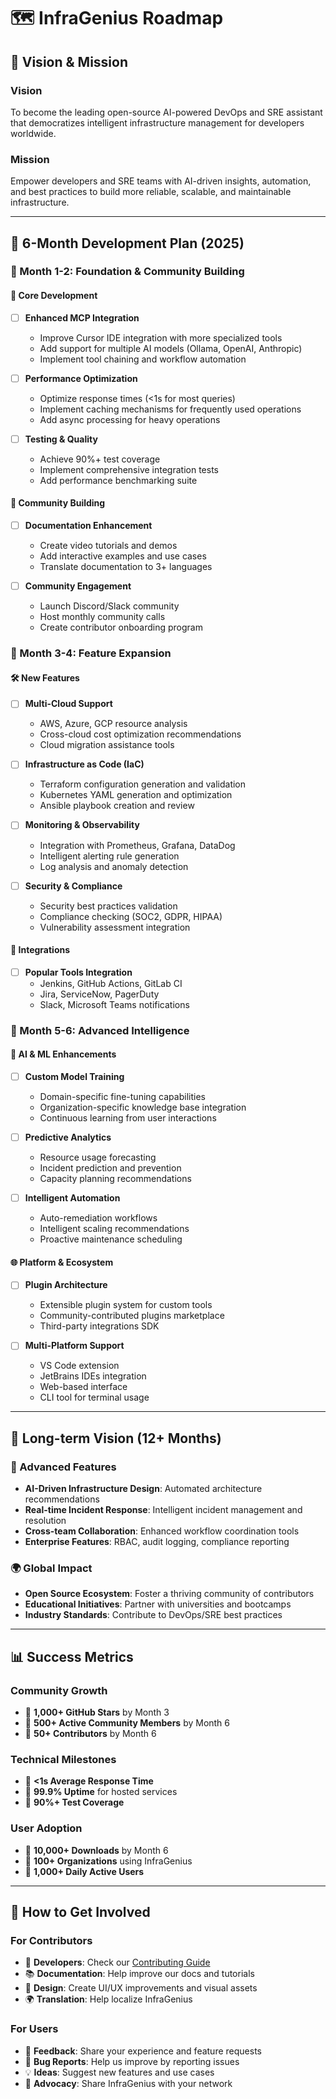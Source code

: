 # 🗺️ InfraGenius Roadmap

## 🎯 Vision & Mission

### **Vision**
To become the leading open-source AI-powered DevOps and SRE assistant that democratizes intelligent infrastructure management for developers worldwide.

### **Mission**
Empower developers and SRE teams with AI-driven insights, automation, and best practices to build more reliable, scalable, and maintainable infrastructure.

---

## 🚀 6-Month Development Plan (2025)

### **📅 Month 1-2: Foundation & Community Building**

#### **🔧 Core Development**
- [ ] **Enhanced MCP Integration**
  - Improve Cursor IDE integration with more specialized tools
  - Add support for multiple AI models (Ollama, OpenAI, Anthropic)
  - Implement tool chaining and workflow automation

- [ ] **Performance Optimization**
  - Optimize response times (<1s for most queries)
  - Implement caching mechanisms for frequently used operations
  - Add async processing for heavy operations

- [ ] **Testing & Quality**
  - Achieve 90%+ test coverage
  - Implement comprehensive integration tests
  - Add performance benchmarking suite

#### **👥 Community Building**
- [ ] **Documentation Enhancement**
  - Create video tutorials and demos
  - Add interactive examples and use cases
  - Translate documentation to 3+ languages

- [ ] **Community Engagement**
  - Launch Discord/Slack community
  - Host monthly community calls
  - Create contributor onboarding program

### **📅 Month 3-4: Feature Expansion**

#### **🛠️ New Features**
- [ ] **Multi-Cloud Support**
  - AWS, Azure, GCP resource analysis
  - Cross-cloud cost optimization recommendations
  - Cloud migration assistance tools

- [ ] **Infrastructure as Code (IaC)**
  - Terraform configuration generation and validation
  - Kubernetes YAML generation and optimization
  - Ansible playbook creation and review

- [ ] **Monitoring & Observability**
  - Integration with Prometheus, Grafana, DataDog
  - Intelligent alerting rule generation
  - Log analysis and anomaly detection

- [ ] **Security & Compliance**
  - Security best practices validation
  - Compliance checking (SOC2, GDPR, HIPAA)
  - Vulnerability assessment integration

#### **🔌 Integrations**
- [ ] **Popular Tools Integration**
  - Jenkins, GitHub Actions, GitLab CI
  - Jira, ServiceNow, PagerDuty
  - Slack, Microsoft Teams notifications

### **📅 Month 5-6: Advanced Intelligence**

#### **🧠 AI & ML Enhancements**
- [ ] **Custom Model Training**
  - Domain-specific fine-tuning capabilities
  - Organization-specific knowledge base integration
  - Continuous learning from user interactions

- [ ] **Predictive Analytics**
  - Resource usage forecasting
  - Incident prediction and prevention
  - Capacity planning recommendations

- [ ] **Intelligent Automation**
  - Auto-remediation workflows
  - Intelligent scaling recommendations
  - Proactive maintenance scheduling

#### **🌐 Platform & Ecosystem**
- [ ] **Plugin Architecture**
  - Extensible plugin system for custom tools
  - Community-contributed plugins marketplace
  - Third-party integrations SDK

- [ ] **Multi-Platform Support**
  - VS Code extension
  - JetBrains IDEs integration
  - Web-based interface
  - CLI tool for terminal usage

---

## 🎯 Long-term Vision (12+ Months)

### **🌟 Advanced Features**
- **AI-Driven Infrastructure Design**: Automated architecture recommendations
- **Real-time Incident Response**: Intelligent incident management and resolution
- **Cross-team Collaboration**: Enhanced workflow coordination tools
- **Enterprise Features**: RBAC, audit logging, compliance reporting

### **🌍 Global Impact**
- **Open Source Ecosystem**: Foster a thriving community of contributors
- **Educational Initiatives**: Partner with universities and bootcamps
- **Industry Standards**: Contribute to DevOps/SRE best practices

---

## 📊 Success Metrics

### **Community Growth**
- 🎯 **1,000+ GitHub Stars** by Month 3
- 🎯 **500+ Active Community Members** by Month 6
- 🎯 **50+ Contributors** by Month 6

### **Technical Milestones**
- 🎯 **<1s Average Response Time**
- 🎯 **99.9% Uptime** for hosted services
- 🎯 **90%+ Test Coverage**

### **User Adoption**
- 🎯 **10,000+ Downloads** by Month 6
- 🎯 **100+ Organizations** using InfraGenius
- 🎯 **1,000+ Daily Active Users**

---

## 🤝 How to Get Involved

### **For Contributors**
- 🔧 **Developers**: Check our [Contributing Guide](CONTRIBUTING.md)
- 📚 **Documentation**: Help improve our docs and tutorials
- 🎨 **Design**: Create UI/UX improvements and visual assets
- 🌍 **Translation**: Help localize InfraGenius

### **For Users**
- 📝 **Feedback**: Share your experience and feature requests
- 🐛 **Bug Reports**: Help us improve by reporting issues
- 💡 **Ideas**: Suggest new features and use cases
- 📢 **Advocacy**: Share InfraGenius with your network